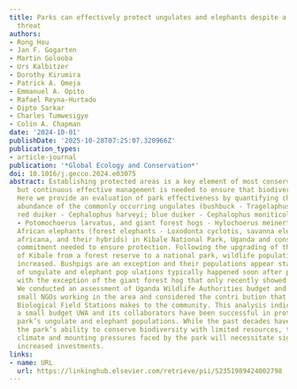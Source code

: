 ```yaml
---
title: Parks can effectively protect ungulates and elephants despite a constant poaching
  threat
authors:
- Rong Hou
- Jan F. Gogarten
- Martin Golooba
- Urs Kalbitzer
- Dorothy Kirumira
- Patrick A. Omeja
- Emmanuel A. Opito
- Rafael Reyna-Hurtado
- Dipto Sarkar
- Charles Tumwesigye
- Colin A. Chapman
date: '2024-10-01'
publishDate: '2025-10-28T07:25:07.320966Z'
publication_types:
- article-journal
publication: '*Global Ecology and Conservation*'
doi: 10.1016/j.gecco.2024.e03075
abstract: Establishing protected areas is a key element of most conservation strategies,
  but continuous effective management is needed to ensure that biodiversity is protected.
  Here we provide an evaluation of park effectiveness by quantifying changes in the
  abundance of the commonly occurring ungulates (bushbuck - Tragelaphus scriptus;
  red duiker - Cephalophus harveyi; blue duiker - Cephalophus moniticola, bushpigs
  - Potomochoerus larvatus, and giant forest hogs - Hylochoerus meinertzhageni), and
  African elephants (forest elephants - Loxodonta cyclotis, savanna elephants Loxodonta
  africana, and their hybrids) in Kibale National Park, Uganda and consider the financial
  commitment needed to ensure protection. Following the upgrading of the protection
  of Kibale from a forest reserve to a national park, wildlife populations generally
  increased. Bushpigs are an exception and their populations appear stable. The increases
  of ungulate and elephant pop­ ulations typically happened soon after park establishment,
  with the exception of the giant forest hog that only recently showed an increase.
  We conducted an assessment of Uganda Wildlife Authorities budget and those of the
  small NGOs working in the area and considered the contri­ bution that Makerere University
  Biological Field Stations makes to the community. This analysis indicates that with
  a small budget UWA and its collaborators have been successful in protecting the
  park’s ungulate and elephant populations. While the past decades have demonstrated
  the park’s ability to conserve biodiversity with limited resources, the changing
  climate and mounting pressures faced by the park will necessitate significantly
  increased investments.
links:
- name: URL
  url: https://linkinghub.elsevier.com/retrieve/pii/S2351989424002798
---
```

